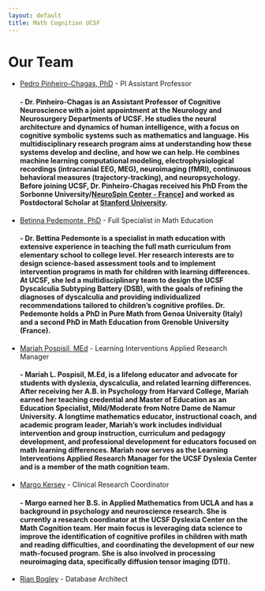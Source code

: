```yaml
---
layout: default
title: Math Cognition UCSF
---
```


# Our Team

- [Pedro Pinheiro-Chagas, PhD](https://scholar.google.com/citations?user=XVsftdsAAAAJ&hl) - PI Assistant Professor
    #### - Dr. Pinheiro-Chagas is an Assistant Professor of Cognitive Neuroscience with a joint appointment at the Neurology and Neurosurgery Departments of UCSF. He studies the neural architecture and dynamics of human intelligence, with a focus on cognitive symbolic systems such as mathematics and language. His multidisciplinary research program aims at understanding how these systems develop and decline, and how we can help. He combines machine learning computational modeling, electrophysiological recordings (intracranial EEG, MEG), neuroimaging (fMRI), continuous behavioral measures (trajectory-tracking), and neuropsychology. Before joining UCSF, Dr. Pinheiro-Chagas received his PhD From the Sorbonne University/[NeuroSpin Center - France](https://www.unicog.org/)] and worked as Postdoctoral Scholar at [Stanford University](https://med.stanford.edu/parvizi-lab/projects.html).  
    
- [Betinna Pedemonte, PhD](https://memory.ucsf.edu/people/bettina-pedemonte) - Full Specialist in Math Education
    #### - Dr. Bettina Pedemonte is a specialist in math education with extensive experience in teaching the full math curriculum from elementary school to college level. Her research interests are to design science-based assessment tools and to implement intervention programs in math for children with learning differences. At UCSF, she led a multidisciplinary team to design the UCSF Dyscalculia Subtyping Battery (DSB), with the goals of refining the diagnoses of dyscalculia and providing individualized recommendations tailored to children’s cognitive profiles. Dr. Pedemonte holds a PhD in Pure Math from Genoa University (Italy) and a second PhD in Math Education from Grenoble University (France).

- [Mariah Pospisil, MEd](https://memory.ucsf.edu/people/mariah-pospisil) - Learning Interventions Applied Research Manager
    #### - Mariah L. Pospisil, M.Ed, is a lifelong educator and advocate for students with dyslexia, dyscalculia, and related learning differences. After receiving her A.B. in Psychology from Harvard College, Mariah earned her teaching credential and Master of Education as an Education Specialist, Mild/Moderate from Notre Dame de Namur University. A longtime mathematics educator, instructional coach, and academic program leader, Mariah’s work includes individual intervention and group instruction, curriculum and pedagogy development, and professional development for educators focused on math learning differences. Mariah now serves as the Learning Interventions Applied Research Manager for the UCSF Dyslexia Center and is a member of the math cognition team.

- [Margo Kersey](https://profiles.ucsf.edu/margo.kersey) - Clinical Research Coordinator
    #### - Margo earned her B.S. in Applied Mathematics from UCLA and has a background in psychology and neuroscience research. She is currently a research coordinator at the UCSF Dyslexia Center on the Math Cognition team. Her main focus is leveraging data science to improve the identification of  cognitive profiles in children with math and reading difficulties, and coordinating the development of our new math-focused program. She is also involved in processing neuroimaging data, specifically diffusion tensor imaging (DTI).

- [Rian Bogley](https://profiles.ucsf.edu/rian.bogley) - Database Architect
